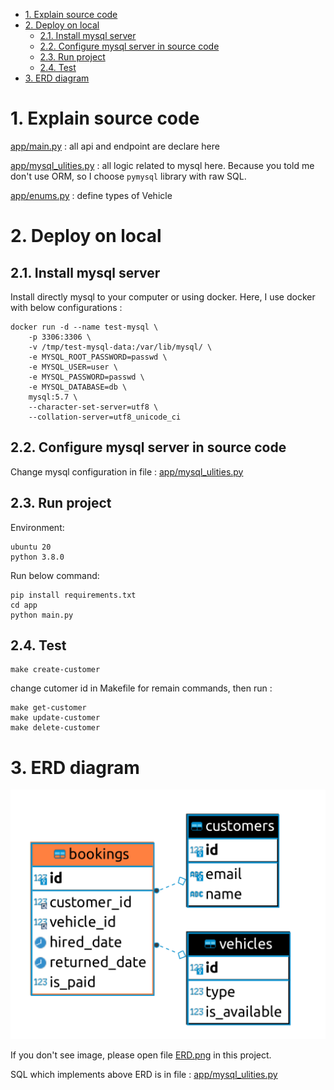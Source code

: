 - [1. Explain source code](#1-explain-source-code)
- [2. Deploy on local](#2-deploy-on-local)
	- [2.1. Install mysql server](#21-install-mysql-server)
	- [2.2. Configure mysql server in source code](#22-configure-mysql-server-in-source-code)
	- [2.3. Run project](#23-run-project)
	- [2.4. Test](#24-test)
- [3. ERD diagram](#3-erd-diagram)


# 1. Explain source code

[app/main.py](app/main.py) : all api and endpoint are declare here

[app/mysql_ulities.py](app/mysql_utilities.py) : all logic related to mysql here. Because you told me don't use ORM, so I choose `pymysql` library with raw SQL.

[app/enums.py](app/enums.py) : define types of Vehicle

# 2. Deploy on local

## 2.1. Install mysql server

Install directly mysql to your computer or using docker. Here, I use docker with below configurations :

```shell
docker run -d --name test-mysql \
	-p 3306:3306 \
	-v /tmp/test-mysql-data:/var/lib/mysql/ \
	-e MYSQL_ROOT_PASSWORD=passwd \
	-e MYSQL_USER=user \
	-e MYSQL_PASSWORD=passwd \
	-e MYSQL_DATABASE=db \
	mysql:5.7 \
	--character-set-server=utf8 \
	--collation-server=utf8_unicode_ci
```

## 2.2. Configure mysql server in source code

Change mysql configuration in file : [app/mysql_ulities.py](app/mysql_ulities.py)

## 2.3. Run project

Environment:

	ubuntu 20
	python 3.8.0


Run below command:

```shell
pip install requirements.txt
cd app
python main.py
```

## 2.4. Test

```shell
make create-customer
```

change cutomer id in Makefile for remain commands, then run :

```shell
make get-customer
make update-customer
make delete-customer
```

# 3. ERD diagram

![ERD.png](ERD.png)

If you don't see image, please open file [ERD.png](ERD.png) in this project.

SQL which implements above ERD is in file : [app/mysql_ulities.py](app/mysql_ulities.py)

